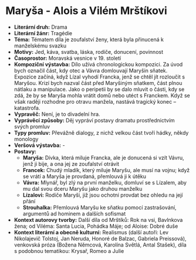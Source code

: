 # Maryša - Alois a Vilém Mrštíkovi
- **Literární druh:** Drama
- **Literární žánr:** Tragédie
- **Téma:** Tématem díla je zoufalství ženy, která byla přinucená k manželskému svazku
- **Motivy:** Jed, káva, svatba, láska, rodiče, donucení, povinnost
- **Časoprostor:** Moravská vesnice v 19. století
- **Kompoziční výstavba:** Dı́lo užı́vá chronologickou kompozici. Za úvod bych označil část, kdy otec a Vávra domlouvajı́ Maryšin sňatek. Expozice začı́ná, když Lı́zal vyhodı́ Francka, jenž se chtěl jı́t rozloučit s Maryšou. Krizı́ bych nazval část před Maryšiným sňatkem, část plnou nátlaku a manipulace. Jako o peripetii by se dalo mluvit o části, kdy se zdá, že by se Maryša mohla vrátit domů nebo utéct s Franckem. Když se však raději rozhodne pro otravu manžela, nastává tragický konec &ndash; katastrofa.
- **Vypravěč:** Není, je to divadelní hra.
- **Vyprávěcí způsoby:** Děj vypráví postavy dramatu prostřednictvím svých promluv
- **Typy promluv:** Převážně dialogy, z nichž velkou část tvoří hádky, někdy monology
- **Veršová výstavba:** -
- **Postavy:**
  - **Maryša:** Dívka, která miluje Francka, ale je donucená si vzít Vávru, jenž ji bije, a ona jej ze zoufalství otrávit
  - **Francek:** Chudý mladík, který miluje Maryšu, ale musí na vojnu; když se vrátí a Maryša je provdaná, přemlouvá ji k útěku
  - **Vávra:** Mlynář, byl zlý na první manželku, domluví se s Lízalem, aby mu dal svou dceru Maryšu jako druhou manželku
  - **Lízalovi:** Rodiče Maryši, již jsou ochotni provdat bez ohledu na její přání
  - **Strouhalka:** Přemlouvá Maryšu ke sňatku pomocí zastrašování, argumentů ad hominem a dalších sofismat
- **Kontext autorovy tvorby:** Další díla od Mrštíků: Rok na vsi, Bavlnkova žena; od Viléma: Santa Lucia, Pohádka Máje; od Aloise: Dobré duše
- **Kontext literární a obecně kulturní:** Realismus (další autoři: Lev Nikolajevič Tolstoj, Jan Neruda, Honoré de Balzac, Gabriela Preissová), venkovská próza (Božena Němcová, Karolína Světlá, Antal Stašek), díla s podobnou tematikou: Krysař, Romeo a Julie
